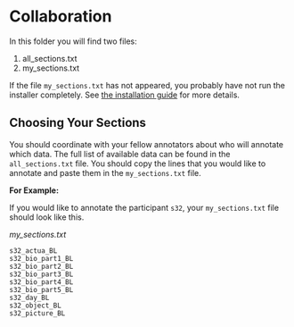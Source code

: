 # Collaboration

In this folder you will find two files:
1. all_sections.txt
2. my_sections.txt

If the file `my_sections.txt` has not appeared, you probably have not run the
installer completely. See [the installation guide](../install/README.md) for more
details.

## Choosing Your Sections

You should coordinate with your fellow annotators about who will annotate which data.
The full list of available data can be found in the `all_sections.txt` file. You
should copy the lines that you would like to annotate and paste them in the
`my_sections.txt` file.

**For Example:**

If you would like to annotate the participant `s32`, your `my_sections.txt` file
should look like this.

*my_sections.txt*
```
s32_actua_BL
s32_bio_part1_BL
s32_bio_part2_BL
s32_bio_part3_BL
s32_bio_part4_BL
s32_bio_part5_BL
s32_day_BL
s32_object_BL
s32_picture_BL
```